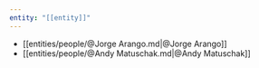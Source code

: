 ```yaml
---
entity: "[[entity]]"
---
```



- [[entities/people/@Jorge Arango.md|@Jorge Arango]]
- [[entities/people/@Andy Matuschak.md|@Andy Matuschak]]
